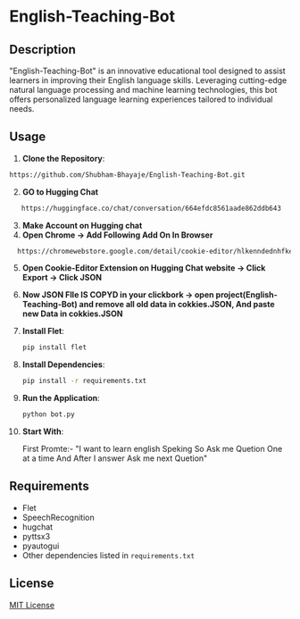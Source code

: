
# English-Teaching-Bot

## Description
"English-Teaching-Bot" is an innovative educational tool designed to assist learners in improving their English language skills. Leveraging cutting-edge natural language processing and machine learning technologies, this bot offers personalized language learning experiences tailored to individual needs.



## Usage

1. **Clone the Repository**:
 ```bash
 https://github.com/Shubham-Bhayaje/English-Teaching-Bot.git
 ```

2. **GO to Hugging Chat**

```bash
   https://huggingface.co/chat/conversation/664efdc8561aade862ddb643
```

3. **Make Account on Hugging chat** 
4. **Open Chrome -> Add Following Add On In Browser**

 ```bash
   https://chromewebstore.google.com/detail/cookie-editor/hlkenndednhfkekhgcdicdfddnkalmdm
```

5. **Open Cookie-Editor Extension on Hugging Chat website -> Click Export -> Click JSON**

6. **Now JSON FIle IS COPYD in your clickbork -> open project(English-Teaching-Bot) and remove all old data in cokkies.JSON, And paste new Data in cokkies.JSON**

7. **Install Flet**:
   ```bash
   pip install flet
   ```
8. **Install Dependencies**:
   ```bash
   pip install -r requirements.txt
   ```

9. **Run the Application**:
   ```bash
   python bot.py
   ```

10. **Start With**:
    
    First Promte:- "I want to learn english Speking So Ask me Quetion One at a time And After I answer Ask me next Quetion"
   

## Requirements
- Flet
- SpeechRecognition
- hugchat
- pyttsx3
- pyautogui
- Other dependencies listed in `requirements.txt`

## License
[MIT License](LICENSE)



